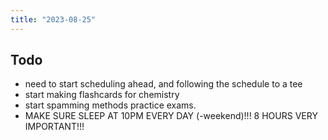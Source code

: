 ```yaml
---
title: "2023-08-25"
---
```


## Todo

- need to start scheduling ahead, and following the schedule to a tee
- start making flashcards for chemistry
- start spamming methods practice exams.
- MAKE SURE SLEEP AT 10PM EVERY DAY (-weekend)!!! 8 HOURS VERY IMPORTANT!!!
